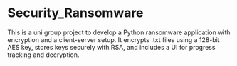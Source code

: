 # Security_Ransomware
This is a uni group project to develop a Python ransomware application with encryption and a client-server setup. It encrypts .txt files using a 128-bit AES key, stores keys securely with RSA, and includes a UI for progress tracking and decryption.
